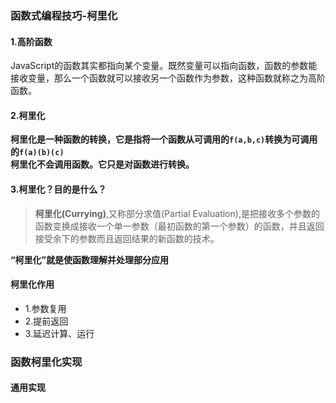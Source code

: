 ### 函数式编程技巧-柯里化
#### 1.高阶函数
JavaScript的函数其实都指向某个变量。既然变量可以指向函数，函数的参数能接收变量，那么一个函数就可以接收另一个函数作为参数，这种函数就称之为高阶函数。  
#### 2.柯里化
**柯里化是一种函数的转换，它是指将一个函数从可调用的`f(a,b,c)`转换为可调用的`f(a)(b)(c)`**  
**柯里化不会调用函数。它只是对函数进行转换。**  
                                
#### 3.柯里化？目的是什么？
> **柯里化(Currying)**,又称部分求值(Partial Evaluation),是把接收多个参数的函数变换成接收一个单一参数（最初函数的第一个参数）的函数，并且返回接受余下的参数而且返回结果的新函数的技术。  
 
 **“柯里化”就是使函数理解并处理部分应用**  
 #### 柯里化作用
 + 1.参数复用
 + 2.提前返回
 + 3.延迟计算、运行  
### 函数柯里化实现
#### 通用实现
